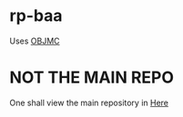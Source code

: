 # rp-baa
Uses [OBJMC](https://github.com/Godlander/objmc)

# NOT THE MAIN REPO
One shall view the main repository in [Here](https://github.com/tacocat820/baa)
